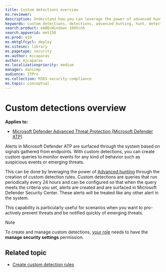 ```yaml
---
title: Custom detections overview
ms.reviewer: 
description: Understand how you can leverage the power of advanced hunting to create custom detections
keywords: custom detections, detections, advanced hunting, hunt, detect, query
search.product: eADQiWindows 10XVcnh
search.appverid: met150
ms.prod: w10
ms.mktglfcycl: deploy
ms.sitesec: library
ms.pagetype: security
ms.author: mjcaparas
author: mjcaparas
ms.localizationpriority: medium
manager: dansimp
audience: ITPro
ms.collection: M365-security-compliance 
ms.topic: conceptual
---
```



# Custom detections overview
**Applies to:**
- [Microsoft Defender Advanced Threat Protection (Microsoft Defender ATP)](https://go.microsoft.com/fwlink/p/?linkid=2069559)


Alerts in Microsoft Defender ATP are surfaced through the system based on signals gathered from endpoints. With custom detections, you can create custom queries to monitor events for any kind of behavior such as suspicious events or emerging threats.

This can be done by leveraging the power of [Advanced hunting](overview-hunting.md) through the creation of custom detection rules. 
Custom detections are queries that run periodically every 24 hours and can be configured so that when the query meets the criteria you set, alerts are created and are surfaced in Microsoft Defender Security Center. These alerts will be treated like any other alert in the system.

This capability is particularly useful for scenarios when you want to pro-actively prevent threats and be notified quickly of emerging threats.

>[!NOTE]
>To create and manage custom detections, [your role](user-roles.md#create-roles-and-assign-the-role-to-an-azure-active-directory-group) needs to have the **manage security settings** permission.

## Related topic
- [Create custom detection rules](custom-detection-rules.md)


